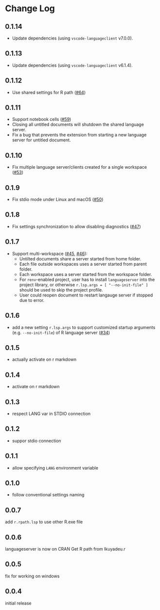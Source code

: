 # Change Log

## 0.1.14

- Update dependencies (using `vscode-languageclient` v7.0.0).

## 0.1.13

- Update dependencies (using `vscode-languageclient` v6.1.4).

## 0.1.12

- Use shared settings for R path ([#64](https://github.com/REditorSupport/vscode-r-lsp/pull/64))

## 0.1.11

- Support notebook cells ([#59](https://github.com/REditorSupport/vscode-r-lsp/pull/59))
- Closing all untitled documents will shutdown the shared language server.
- Fix a bug that prevents the extension from starting a new language server for untitled document.

## 0.1.10

- Fix multiple language server/clients created for a single workspace ([#53](https://github.com/REditorSupport/vscode-r-lsp/issues/53))

## 0.1.9

- Fix stdio mode under Linux and macOS ([#50](https://github.com/REditorSupport/vscode-r-lsp/pull/50))

## 0.1.8

- Fix settings synchronization to allow disabling diagnostics ([#47](https://github.com/REditorSupport/vscode-r-lsp/pull/47))

## 0.1.7

- Support multi-workspace ([#45](https://github.com/REditorSupport/vscode-r-lsp/pull/45), [#46](https://github.com/REditorSupport/vscode-r-lsp/pull/46)):
  - Untilted documents share a server started from home folder.
  - Each file outside workspaces uses a server started from parent folder.
  - Each workspace uses a server started from the workspace folder.
  - For `renv`-enabled project, user has to install `languageserver` into the project library,
    or otherwise `r.lsp.args = [ "--no-init-file" ]` should be used to skip the project profile.
  - User could reopen document to restart langauge server if stopped due to error.

## 0.1.6

- add a new setting `r.lsp.args` to support customized startup arguments (e.g. `--no-init-file`) of R language server ([#34](https://github.com/REditorSupport/vscode-r-lsp/issues/34))

## 0.1.5

- actually activate on r markdown

## 0.1.4

- activate on r markdown

## 0.1.3

- respect LANG var in STDIO connection

## 0.1.2

- suppor stdio connection

## 0.1.1

- allow specifying `LANG` environment variable

## 0.1.0

- follow conventional settings naming


## 0.0.7

add `r.rpath.lsp` to use other R.exe file

## 0.0.6

languageserver is now on CRAN
Get R path from Ikuyadeu.r

## 0.0.5

fix for working on windows

## 0.0.4

initial release
